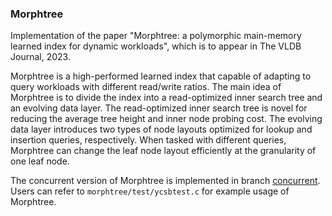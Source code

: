 ### Morphtree

Implementation of the paper "Morphtree: a polymorphic main-memory learned index for dynamic workloads", which is to appear in The VLDB Journal, 2023.

Morphtree is a high-performed learned index that capable of adapting to query workloads with different read/write ratios. The main idea of Morphtree is to divide the index into a read-optimized inner search tree and an evolving data layer. The read-optimized inner search tree is novel for reducing the average tree height and inner node probing cost. The evolving data layer introduces two types of node layouts optimized for lookup and insertion queries, respectively. When tasked with different queries, Morphtree can change the leaf node layout efficiently at the granularity of one leaf node.  

The concurrent version of Morphtree is implemented in branch [concurrent](https://github.com/ypluo/Morphtree/tree/concurrent). Users can refer to `morphtree/test/ycsbtest.c` for example usage of Morphtree. 